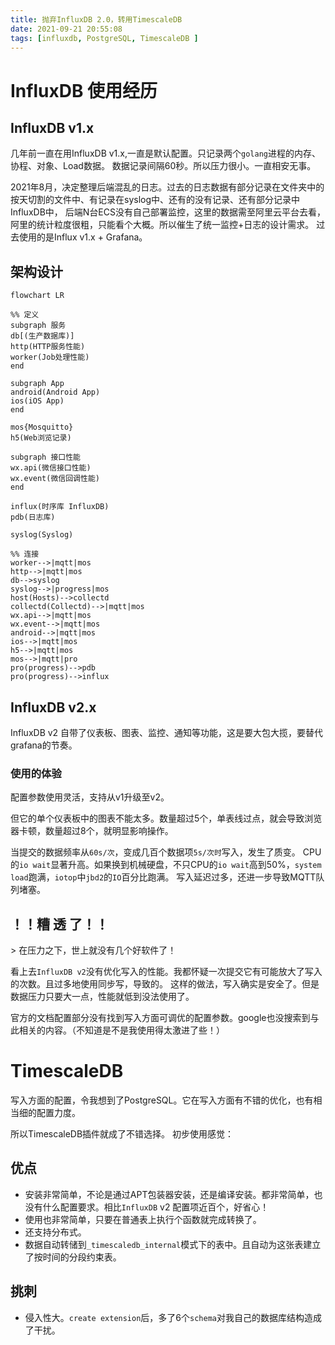 ```yaml
---
title: 抛弃InfluxDB 2.0，转用TimescaleDB 
date: 2021-09-21 20:55:08
tags: [influxdb, PostgreSQL, TimescaleDB ]
---
```


# InfluxDB 使用经历

## InfluxDB v1.x
几年前一直在用InfluxDB v1.x,一直是默认配置。只记录两个`golang`进程的内存、协程、对象、Load数据。
数据记录间隔60秒。所以压力很小。一直相安无事。

2021年8月，决定整理后端混乱的日志。过去的日志数据有部分记录在文件夹中的按天切割的文件中、有记录在syslog中、还有的没有记录、还有部分记录中InfluxDB中，
后端N台ECS没有自己部署监控，这里的数据需至阿里云平台去看，阿里的统计粒度很粗，只能看个大概。所以催生了统一监控+日志的设计需求。
过去使用的是Influx v1.x + Grafana。

## 架构设计

```mermaid
flowchart LR

%% 定义
subgraph 服务
db[(生产数据库)]
http(HTTP服务性能)
worker(Job处理性能)
end

subgraph App
android(Android App)
ios(iOS App)
end

mos{Mosquitto}
h5(Web浏览记录)

subgraph 接口性能
wx.api(微信接口性能)
wx.event(微信回调性能)
end

influx(时序库 InfluxDB)
pdb(日志库)

syslog(Syslog)

%% 连接
worker-->|mqtt|mos
http-->|mqtt|mos
db-->syslog
syslog-->|progress|mos
host(Hosts)-->collectd
collectd(Collectd)-->|mqtt|mos
wx.api-->|mqtt|mos
wx.event-->|mqtt|mos
android-->|mqtt|mos
ios-->|mqtt|mos
h5-->|mqtt|mos
mos-->|mqtt|pro
pro(progress)-->pdb
pro(progress)-->influx
```

## InfluxDB v2.x
InfluxDB v2 自带了仪表板、图表、监控、通知等功能，这是要大包大揽，要替代grafana的节奏。

### 使用的体验
配置参数使用灵活，支持从v1升级至v2。

但它的单个仪表板中的图表不能太多。数量超过5个，单表线过点，就会导致浏览器卡顿，数量超过8个，就明显影响操作。

当提交的数据频率从`60s/次`，变成几百个数据项`5s/次时`写入，发生了质变。
CPU的`io wait`显著升高。如果换到机械硬盘，不只CPU的`io wait`高到50%，`system load`跑满，`iotop`中`jbd2`的`IO`百分比跑满。
写入延迟过多，还进一步导致MQTT队列堵塞。
<h2>！！糟 透 了！！</h2>
> 在压力之下，世上就没有几个好软件了！

看上去`InfluxDB v2`没有优化写入的性能。我都怀疑一次提交它有可能放大了写入的次数。且过多地使用同步写，导致的。
这样的做法，写入确实是安全了。但是数据压力只要大一点，性能就低到没法使用了。

官方的文档配置部分没有找到写入方面可调优的配置参数。google也没搜索到与此相关的内容。（不知道是不是我使用得太激进了些！）

# TimescaleDB
写入方面的配置，令我想到了PostgreSQL。它在写入方面有不错的优化，也有相当细的配置力度。

所以TimescaleDB插件就成了不错选择。
初步使用感觉：

## 优点
- 安装非常简单，不论是通过APT包装器安装，还是编译安装。都非常简单，也没有什么配置要求。相比`InfluxDB` v2 配置项近百个，好省心！
- 使用也非常简单，只要在普通表上执行个函数就完成转换了。
- 还支持分布式。
- 数据自动转储到`_timescaledb_internal`模式下的表中。且自动为这张表建立了按时间的分段约束表。

## 挑刺
- 侵入性大。`create extension`后，多了6个`schema`对我自己的数据库结构造成了干扰。
